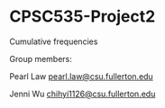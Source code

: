 # CPSC535-Project2
Cumulative frequencies

Group members:

Pearl Law pearl.law@csu.fullerton.edu

Jenni Wu chihyi1126@csu.fullerton.edu
